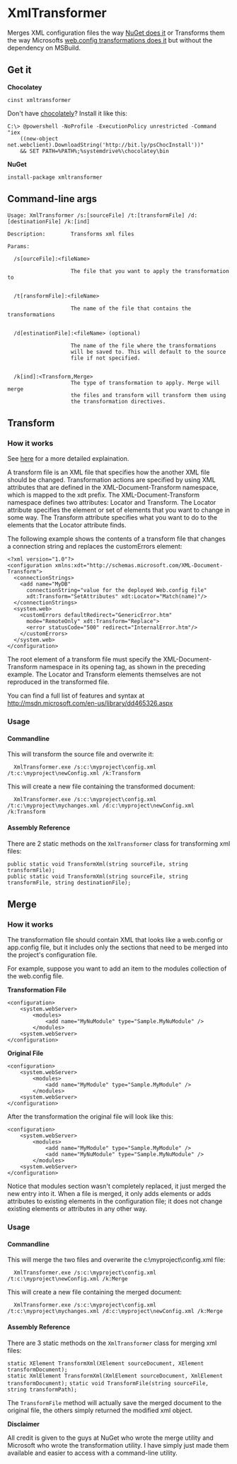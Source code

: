 # XmlTransformer

Merges XML configuration files the way [NuGet does it](http://docs.nuget.org/docs/creating-packages/configuration-file-and-source-code-transformations) 
or Transforms them the way Microsofts [web.config transformations does it](http://msdn.microsoft.com/en-us/library/dd465326.aspx) but without the dependency on MSBuild.

## Get it

**Chocolatey**

```cinst xmltransformer```

Don't have [chocolately](http://chocolatey.org)? Install it like this:

```
C:\> @powershell -NoProfile -ExecutionPolicy unrestricted -Command "iex 
	((new-object net.webclient).DownloadString('http://bit.ly/psChocInstall'))" 
	&& SET PATH=%PATH%;%systemdrive%\chocolatey\bin
 ```

**NuGet**

```install-package xmltransformer```

## Command-line args

```  
Usage: XmlTransformer /s:[sourceFile] /t:[transformFile] /d:[destinationFile] /k:[ind]

Description:        Transforms xml files

Params:

  /s[ourceFile]:<fileName>

                    The file that you want to apply the transformation to


  /t[ransformFile]:<fileName> 

                    The name of the file that contains the transformations


  /d[estinationFile]:<fileName> (optional)

                    The name of the file where the transformations
                    will be saved to. This will default to the source
                    file if not specified.


  /k[ind]:<Transform,Merge>
                    The type of transformation to apply. Merge will merge 
                    the files and transform will transform them using 
                    the transformation directives.
```
					
## Transform

### How it works

See [here](http://msdn.microsoft.com/en-us/library/dd465326.aspx) for a more detailed explaination.

A transform file is an XML file that specifies how the another XML file should be changed. 
Transformation actions are specified by using XML attributes that are defined in the XML-Document-Transform namespace, which is mapped to the xdt prefix. 
The XML-Document-Transform namespace defines two attributes: Locator and Transform. The Locator attribute specifies the element or set of elements that you want to change in some way. 
The Transform attribute specifies what you want to do to the elements that the Locator attribute finds.

The following example shows the contents of a transform file that changes a connection string and replaces the customErrors element:

```  
<?xml version="1.0"?>
<configuration xmlns:xdt="http://schemas.microsoft.com/XML-Document-Transform">
  <connectionStrings>
    <add name="MyDB" 
      connectionString="value for the deployed Web.config file" 
      xdt:Transform="SetAttributes" xdt:Locator="Match(name)"/>
  </connectionStrings>
  <system.web>
    <customErrors defaultRedirect="GenericError.htm"
      mode="RemoteOnly" xdt:Transform="Replace">
      <error statusCode="500" redirect="InternalError.htm"/>
    </customErrors>
  </system.web>
</configuration>
```  

The root element of a transform file must specify the XML-Document-Transform namespace in its opening tag, as shown in the preceding example. 
The Locator and Transform elements themselves are not reproduced in the transformed file.

You can find a full list of features and syntax at http://msdn.microsoft.com/en-us/library/dd465326.aspx

### Usage

#### Commandline

This will transform the source file and overwrite it:

```
  XmlTransformer.exe /s:c:\myproject\config.xml /t:c:\myproject\newConfig.xml /k:Transform
```  

This will create a new file containing the transformed document:

```  
  XmlTransformer.exe /s:c:\myproject\config.xml /t:c:\myproject\mychanges.xml /d:c:\myproject\newConfig.xml /k:Transform
```

#### Assembly Reference

There are 2 static methods on the `XmlTransformer` class for transforming xml files:  

```public static void TransformXml(string sourceFile, string transformFile);```  
```public static void TransformXml(string sourceFile, string transformFile, string destinationFile);```


## Merge

### How it works
The transformation file should contain XML that looks like a web.config or app.config file, but it includes only the sections that need to be merged into the project's configuration file.

For example, suppose you want to add an item to the modules collection of the web.config file.

**Transformation File**  

```
<configuration>  
	<system.webServer>  
		<modules>  
			<add name="MyNuModule" type="Sample.MyNuModule" />  
		</modules>  
	<system.webServer>  
</configuration>
```

**Original File**  
```
<configuration>
	<system.webServer>
		<modules>
			<add name="MyModule" type="Sample.MyModule" />
		</modules>
	<system.webServer>
</configuration>
```

After the transformation the original file will look like this:
```  
<configuration>
	<system.webServer>
		<modules>
			<add name="MyModule" type="Sample.MyModule" />
			<add name="MyNuModule" type="Sample.MyNuModule" />
		</modules>
	<system.webServer>
</configuration>
```

Notice that modules section wasn't completely replaced, it just merged the new entry into it. When a file is merged, it only adds elements or adds attributes to existing elements in the configuration file; it does not change existing elements or attributes in any other way.

### Usage

#### Commandline

This will merge the two files and overwrite the c:\myproject\config.xml file:

```
  XmlTransformer.exe /s:c:\myproject\config.xml /t:c:\myproject\newConfig.xml /k:Merge
```  

This will create a new file containing the merged document:

```  
  XmlTransformer.exe /s:c:\myproject\config.xml /t:c:\myproject\mychanges.xml /d:c:\myproject\newConfig.xml /k:Merge
```

#### Assembly Reference

There are 3 static methods on the `XmlTransformer` class for merging xml files:  

```static XElement TransformXml(XElement sourceDocument, XElement transformDocument);```  
```static XmlElement TransformXml(XmlElement sourceDocument, XmlElement transformDocument);```
```static void TransformFile(string sourceFile, string transformPath);```  

The `TransformFile` method will actually save the merged document to the original file, the others simply returned the modified xml object.


**Disclaimer**

All credit is given to the guys at NuGet who wrote the merge utility and Microsoft who wrote the transformation utility. 
I have simply just made them available and easier to access with a command-line utility.	